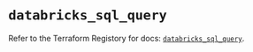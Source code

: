 # `databricks_sql_query`

Refer to the Terraform Registory for docs: [`databricks_sql_query`](https://registry.terraform.io/providers/databricks/databricks/1.17.0/docs/resources/sql_query).
